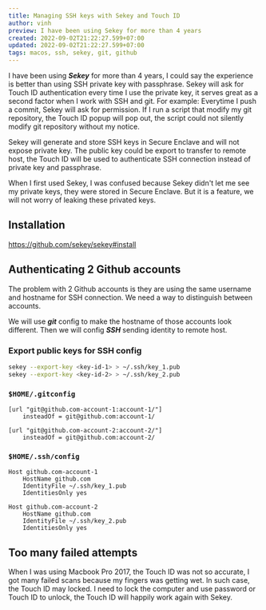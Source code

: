 ```yaml
---
title: Managing SSH keys with Sekey and Touch ID
author: vinh
preview: I have been using Sekey for more than 4 years
created: 2022-09-02T21:22:27.599+07:00
updated: 2022-09-02T21:22:27.599+07:00
tags: macos, ssh, sekey, git, github
---
```


I have been using _**Sekey**_ for more than 4 years, I could say the experience
is better than using SSH private key with passphrase. Sekey will ask for Touch
ID authentication every time I use the private key, it serves great as a second
factor when I work with SSH and git. For example: Everytime I push a commit,
Sekey will ask for permission. If I run a script that modify my git repository,
the Touch ID popup will pop out, the script could not silently modify git
repository without my notice.

Sekey will generate and store SSH keys in Secure Enclave and will not expose
private key. The public key could be export to transfer to remote host, the
Touch ID will be used to authenticate SSH connection instead of private key and
passphrase.

When I first used Sekey, I was confused because Sekey didn't let me see my
private keys, they were stored in Secure Enclave. But it is a feature, we will
not worry of leaking these privated keys.

## Installation

<https://github.com/sekey/sekey#install>

## Authenticating 2 Github accounts

The problem with 2 Github accounts is they are using the same username and
hostname for SSH connection. We need a way to distinguish between accounts.

We will use _**git**_ config to make the hostname of those accounts look
different. Then we will config _**SSH**_ sending identity to remote host.

### Export public keys for SSH config

```bash
sekey --export-key <key-id-1> > ~/.ssh/key_1.pub
sekey --export-key <key-id-2> > ~/.ssh/key_2.pub
```

### `$HOME/.gitconfig`

```
[url "git@github.com-account-1:account-1/"]
    insteadOf = git@github.com:account-1/

[url "git@github.com-account-2:account-2/"]
    insteadOf = git@github.com:account-2/
```

### `$HOME/.ssh/config`

```
Host github.com-account-1
    HostName github.com
    IdentityFile ~/.ssh/key_1.pub
    IdentitiesOnly yes

Host github.com-account-2
    HostName github.com
    IdentityFile ~/.ssh/key_2.pub
    IdentitiesOnly yes
```

## Too many failed attempts

When I was using Macbook Pro 2017, the Touch ID was not so accurate, I got many
failed scans because my fingers was getting wet. In such case, the Touch ID may
locked. I need to lock the computer and use password or Touch ID to unlock, the
Touch ID will happily work again with Sekey.
